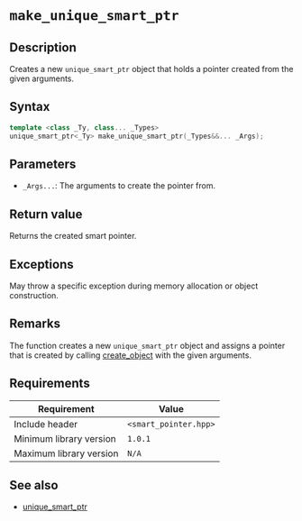 # `make_unique_smart_ptr`

## Description

Creates a new `unique_smart_ptr` object that holds a pointer created from the given arguments.

## Syntax

```cpp
template <class _Ty, class... _Types>
unique_smart_ptr<_Ty> make_unique_smart_ptr(_Types&&... _Args);
```

## Parameters

- `_Args...`: The arguments to create the pointer from.

## Return value

Returns the created smart pointer.

## Exceptions

May throw a specific exception during memory allocation or object construction.

## Remarks

The function creates a new `unique_smart_ptr` object and assigns a pointer that is created by calling 
[create_object](../object_allocator/create_object.md) with the given arguments.

## Requirements

| Requirement             | Value                 |
|-------------------------|-----------------------|
| Include header          | `<smart_pointer.hpp>` |
| Minimum library version | `1.0.1`               |
| Maximum library version | `N/A`                 |

## See also

- [unique_smart_ptr](unique_smart_ptr.md)